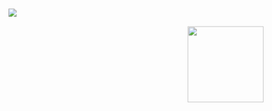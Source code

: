 # <img src="https://i.imgur.com/T496CFr.png" align="center">

<img src="https://external-content.duckduckgo.com/iu/?u=https%3A%2F%2Fmedia1.tenor.com%2Fimages%2F01dfbbfadbaf45239f1ee61be0ef272c%2Ftenor.gif%3Fitemid%3D18152589&f=1&nofb=1" align="right" width=150px>
